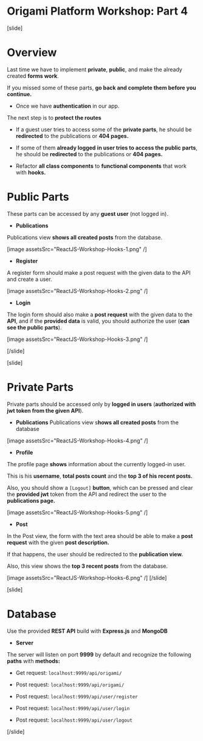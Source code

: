 # Origami Platform Workshop: Part 4

[slide]
# Overview

Last time we have to implement **private**, **public**, and make the already created **forms work**. 

If you missed some of these parts, **go back and complete them before you continue.**

- Once we have **authentication** in our app. 

The next step is to **protect the routes**

   - If a guest user tries to access some of the **private parts**, he should be **redirected** to the publications or **404 pages.**

   - If some of them **already logged** **in user tries to access the public parts**, he should be **redirected** to the publications or **404 pages.**

- Refactor **all class components** to **functional components** that work with **hooks.**

# Public Parts

These parts can be accessed by any **guest user** (not logged in).

- **Publications**

Publications view **shows all created posts** from the database.

[image assetsSrc="ReactJS-Workshop-Hooks-1.png" /]

- **Register**

A register form should make a post request with the given data to the API and create a user.

[image assetsSrc="ReactJS-Workshop-Hooks-2.png" /]

- **Login**

The login form should also make a **post request** with the given data to the **API**, and if the **provided data** is valid, you should authorize the user (**can see the public parts**).

[image assetsSrc="ReactJS-Workshop-Hooks-3.png" /]

[/slide]

[slide]
# Private Parts

Private parts should be accessed only by **logged in users** (**authorized with jwt token from the given API**). 

- **Publications**
Publications view s**hows all created posts** from the database

[image assetsSrc="ReactJS-Workshop-Hooks-4.png" /]

- **Profile**

The profile page **shows** information about the currently logged-in user. 

This is his **username**, **total posts count** and the **top 3 of his recent posts.** 

Also, you should show a `[Logout]` **button**, which can be pressed and clear the **provided jwt** token from the API and redirect the user to the **publications page.**

[image assetsSrc="ReactJS-Workshop-Hooks-5.png" /]

- **Post**

In the Post view, the form with the text area should be able to make a **post request** with the given **post description.** 

If that happens, the user should be redirected to the **publication view.**

Also, this view shows the **top 3 recent posts** from the database.

[image assetsSrc="ReactJS-Workshop-Hooks-6.png" /]
[/slide]

[slide]
# Database

Use the provided **REST API** build with **Express.js** and **MongoDB**

- **Server**

The server will listen on port **9999** by default and recognize the following **paths** with **methods:**

- Get request: `localhost:9999/api/origami/`

- Post request: `localhost:9999/api/origami/`

- Post request: `localhost:9999/api/user/register`

- Post request: `localhost:9999/api/user/login`

- Post request: `localhost:9999/api/user/logout`

[/slide]
